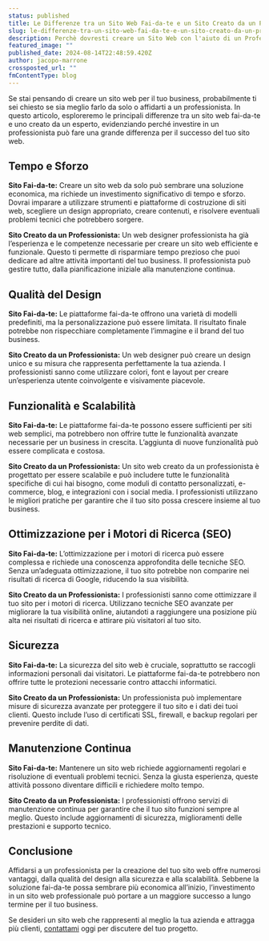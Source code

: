 ```yaml
---
status: published
title: Le Differenze tra un Sito Web Fai-da-te e un Sito Creato da un Professionista
slug: le-differenze-tra-un-sito-web-fai-da-te-e-un-sito-creato-da-un-professionista
description: Perchè dovresti creare un Sito Web con l'aiuto di un Professionista ed evitare un Sito Web Fai-da-te
featured_image: ""
published_date: 2024-08-14T22:48:59.420Z
author: jacopo-marrone
crossposted_url: ""
fmContentType: blog
---
```

Se stai pensando di creare un sito web per il tuo business, probabilmente ti sei chiesto se sia meglio farlo da solo o affidarti a un professionista. In questo articolo, esploreremo le principali differenze tra un sito web fai-da-te e uno creato da un esperto, evidenziando perché investire in un professionista può fare una grande differenza per il successo del tuo sito web.

## Tempo e Sforzo

**Sito Fai-da-te:** Creare un sito web da solo può sembrare una soluzione economica, ma richiede un investimento significativo di tempo e sforzo. Dovrai imparare a utilizzare strumenti e piattaforme di costruzione di siti web, scegliere un design appropriato, creare contenuti, e risolvere eventuali problemi tecnici che potrebbero sorgere.

**Sito Creato da un Professionista:** Un web designer professionista ha già l’esperienza e le competenze necessarie per creare un sito web efficiente e funzionale. Questo ti permette di risparmiare tempo prezioso che puoi dedicare ad altre attività importanti del tuo business. Il professionista può gestire tutto, dalla pianificazione iniziale alla manutenzione continua.

## Qualità del Design

**Sito Fai-da-te:** Le piattaforme fai-da-te offrono una varietà di modelli predefiniti, ma la personalizzazione può essere limitata. Il risultato finale potrebbe non rispecchiare completamente l’immagine e il brand del tuo business.

**Sito Creato da un Professionista:** Un web designer può creare un design unico e su misura che rappresenta perfettamente la tua azienda. I professionisti sanno come utilizzare colori, font e layout per creare un’esperienza utente coinvolgente e visivamente piacevole.

## Funzionalità e Scalabilità

**Sito Fai-da-te:** Le piattaforme fai-da-te possono essere sufficienti per siti web semplici, ma potrebbero non offrire tutte le funzionalità avanzate necessarie per un business in crescita. L’aggiunta di nuove funzionalità può essere complicata e costosa.

**Sito Creato da un Professionista:** Un sito web creato da un professionista è progettato per essere scalabile e può includere tutte le funzionalità specifiche di cui hai bisogno, come moduli di contatto personalizzati, e-commerce, blog, e integrazioni con i social media. I professionisti utilizzano le migliori pratiche per garantire che il tuo sito possa crescere insieme al tuo business.

## Ottimizzazione per i Motori di Ricerca (SEO)

**Sito Fai-da-te:** L’ottimizzazione per i motori di ricerca può essere complessa e richiede una conoscenza approfondita delle tecniche SEO. Senza un’adeguata ottimizzazione, il tuo sito potrebbe non comparire nei risultati di ricerca di Google, riducendo la sua visibilità.

**Sito Creato da un Professionista:** I professionisti sanno come ottimizzare il tuo sito per i motori di ricerca. Utilizzano tecniche SEO avanzate per migliorare la tua visibilità online, aiutandoti a raggiungere una posizione più alta nei risultati di ricerca e attirare più visitatori al tuo sito.

## Sicurezza

**Sito Fai-da-te:** La sicurezza del sito web è cruciale, soprattutto se raccogli informazioni personali dai visitatori. Le piattaforme fai-da-te potrebbero non offrire tutte le protezioni necessarie contro attacchi informatici.

**Sito Creato da un Professionista:** Un professionista può implementare misure di sicurezza avanzate per proteggere il tuo sito e i dati dei tuoi clienti. Questo include l’uso di certificati SSL, firewall, e backup regolari per prevenire perdite di dati.

## Manutenzione Continua

**Sito Fai-da-te:** Mantenere un sito web richiede aggiornamenti regolari e risoluzione di eventuali problemi tecnici. Senza la giusta esperienza, queste attività possono diventare difficili e richiedere molto tempo.

**Sito Creato da un Professionista:** I professionisti offrono servizi di manutenzione continua per garantire che il tuo sito funzioni sempre al meglio. Questo include aggiornamenti di sicurezza, miglioramenti delle prestazioni e supporto tecnico.

## Conclusione

Affidarsi a un professionista per la creazione del tuo sito web offre numerosi vantaggi, dalla qualità del design alla sicurezza e alla scalabilità. Sebbene la soluzione fai-da-te possa sembrare più economica all’inizio, l’investimento in un sito web professionale può portare a un maggiore successo a lungo termine per il tuo business.

Se desideri un sito web che rappresenti al meglio la tua azienda e attragga più clienti, [contattami](/?initial-is-visible-contact-me=true&skip-intro-animation=true) oggi per discutere del tuo progetto.